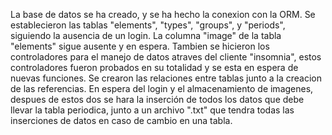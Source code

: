 La base de datos se ha creado, y se ha hecho la conexion con la ORM. Se establecieron las tablas "elements", "types", "groups", y "periods", siguiendo
la ausencia de un login. La columna "image" de la tabla "elements" sigue ausente y en espera.
Tambien se hicieron los controladores para el manejo de datos atraves del cliente "insomnia", estos controladores fueron probados en su totalidad
y se esta en espera de nuevas funciones.
Se crearon las relaciones entre tablas junto a la creacion de las referencias.
En espera del login y el almacenamiento de imagenes, despues de estos dos se hara la inserción de todos los datos que debe llevar la tabla periodica, junto
a un archivo ".txt" que tendra todas las inserciones de datos en caso de cambio en una tabla.

